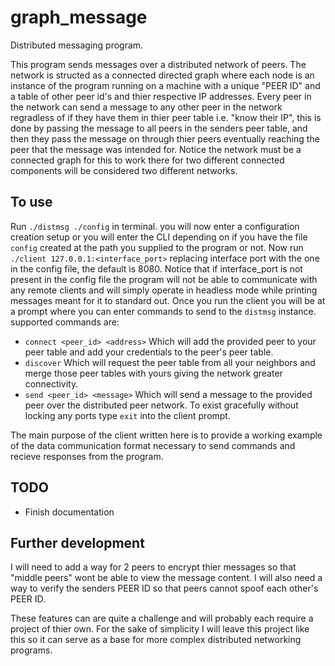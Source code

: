 # graph_message
Distributed messaging program.

This program sends messages over a distributed network of peers. The network is structed as a connected directed graph where each node is an instance of the program running on a machine with a unique "PEER ID" and a table of other peer id's and thier respective IP addresses.
Every peer in the network can send a message to any other peer in the network regradless of if they have them in thier peer table i.e. "know their IP", this is done by passing the message to all peers in the senders peer table, and then they pass the message on through thier peers eventually reaching the peer that the message was intended for.
Notice the network must be a connected graph for this to work there for two different connected components will be considered two different networks.

## To use
Run `./distmsg ./config` in terminal. you will now enter a configuration creation setup or you will enter the CLI depending on if you have the file `config` created at the path you supplied to the program or not.
Now run `./client 127.0.0.1:<interface_port>` replacing interface port with the one in the config file, the default is 8080. Notice that if interface_port is not present in the config file the program will not be able 
to communicate with any remote clients and will simply operate in headless mode while printing messages meant for it to standard out.
Once you run the client you will be at a prompt where you can enter commands to send to the `distmsg` instance. supported commands are:
- `connect <peer_id> <address>` Which will add the provided peer to your peer table and add your credentials to the peer's peer table.
- `discover` Which will request the peer table from all your neighbors and merge those peer tables with yours giving the network greater connectivity.
- `send <peer_id> <message>` Which will send a message to the provided peer over the distributed peer network.
To exist gracefully without locking any ports type `exit` into the client prompt.

The main purpose of the client written here is to provide a working example of the data communication format necessary to send commands and recieve responses from the program.

## TODO
- Finish documentation
  
## Further development
I will need to add a way for 2 peers to encrypt thier messages so that "middle peers" wont be able to view the message content.
I will also need a way to verify the senders PEER ID so that peers cannot spoof each other's PEER ID.

These features can are quite a challenge and will probably each require a project of thier own. For the sake of simplicity I will leave this project like this so it can serve as a base for more complex distributed networking programs.

